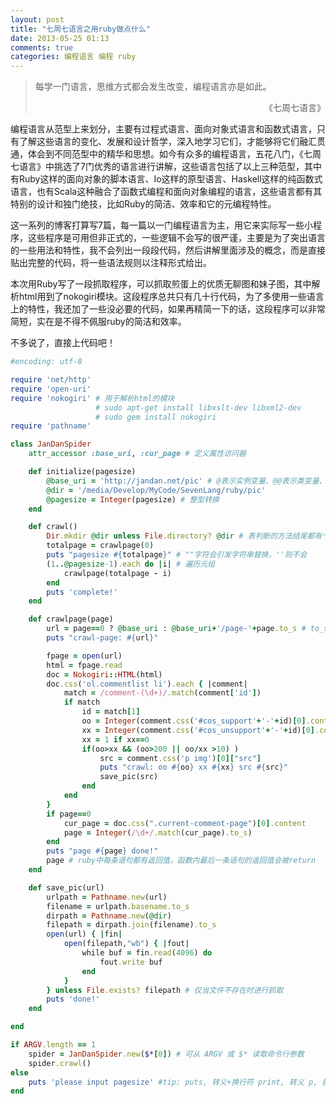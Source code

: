 ```yaml
---
layout: post
title: "七周七语言之用ruby做点什么"
date: 2013-05-25 01:13
comments: true
categories: 编程语言 编程 ruby
---
```


> 每学一门语言，思维方式都会发生改变，编程语言亦是如此。
> <div style="text-align:right;">《七周七语言》</div>

编程语言从范型上来划分，主要有过程式语言、面向对象式语言和函数式语言，只有了解这些语言的变化、发展和设计哲学，深入地学习它们，才能够将它们融汇贯通，体会到不同范型中的精华和思想。如今有众多的编程语言，五花八门，《七周七语言》中挑选了7门优秀的语言进行讲解，这些语言包括了以上三种范型，其中有Ruby这样的面向对象的脚本语言、Io这样的原型语言、Haskell这样的纯函数式语言，也有Scala这种融合了函数式编程和面向对象编程的语言，这些语言都有其特别的设计和独门绝技，比如Ruby的简洁、效率和它的元编程特性。

这一系列的博客打算写7篇，每一篇以一门编程语言为主，用它来实际写一些小程序，这些程序是可用但非正式的，一些逻辑不会写的很严谨，主要是为了突出语言的一些用法和特性，我不会列出一段段代码，然后讲解里面涉及的概念，而是直接贴出完整的代码，将一些语法规则以注释形式给出。

本次用Ruby写了一段抓取程序，可以抓取煎蛋上的优质无聊图和妹子图，其中解析html用到了nokogiri模块。这段程序总共只有几十行代码，为了多使用一些语言上的特性，我还加了一些没必要的代码，如果再精简一下的话，这段程序可以非常简短，实在是不得不佩服ruby的简洁和效率。

不多说了，直接上代码吧！

``` ruby
#encoding: utf-8

require 'net/http'
require 'open-uri'
require 'nokogiri' # 用于解析html的模块
                   # sudo apt-get install libxslt-dev libxml2-dev 
                   # sudo gem install nokogiri
require 'pathname'

class JanDanSpider
    attr_accessor :base_uri, :cur_page # 定义属性访问器

    def initialize(pagesize)
        @base_uri = 'http://jandan.net/pic' # @表示实例变量、@@表示类变量、$表示局部变量
        @dir = '/media/Develop/MyCode/SevenLang/ruby/pic'
        @pagesize = Integer(pagesize) # 整型转换
    end

    def crawl()
        Dir.mkdir @dir unless File.directory? @dir # 表判断的方法结尾都有个?
        totalpage = crawlpage(0)
        puts "pagesize #{totalpage}" # ""字符会引发字符串替换，''则不会
        (1..@pagesize-1).each do |i| # 遍历元组
            crawlpage(totalpage - i)
        end
        puts 'complete!'
    end

    def crawlpage(page)
        url = page==0 ? @base_uri : @base_uri+'/page-'+page.to_s # to_s是必要的
        puts "crawl-page: #{url}"

        fpage = open(url)
        html = fpage.read
        doc = Nokogiri::HTML(html)
        doc.css('ol.commentlist li').each { |comment|
            match = /comment-(\d+)/.match(comment['id'])
            if match
                id = match[1]
                oo = Integer(comment.css('#cos_support'+'-'+id)[0].content);
                xx = Integer(comment.css('#cos_unsupport'+'-'+id)[0].content);
                xx = 1 if xx==0
                if(oo>xx && (oo>200 || oo/xx >10) )
                    src = comment.css('p img')[0]["src"]
                    puts "crawl: oo #{oo} xx #{xx} src #{src}"
                    save_pic(src)
                end
            end
        }
        if page==0
            cur_page = doc.css(".current-comment-page")[0].content
            page = Integer(/\d+/.match(cur_page).to_s)
        end
        puts "page #{page} done!"
        page # ruby中每条语句都有返回值，函数内最后一条语句的返回值会被return
    end

    def save_pic(url)
        urlpath = Pathname.new(url)
        filename = urlpath.basename.to_s
        dirpath = Pathname.new(@dir)
        filepath = dirpath.join(filename).to_s
        open(url) { |fin|
            open(filepath,"wb") { |fout|
                while buf = fin.read(4096) do
                    fout.write buf
                end
            }
        } unless File.exists? filepath # 仅当文件不存在时进行抓取
        puts 'done!'
    end

end

if ARGV.length == 1
    spider = JanDanSpider.new($*[0]) # 可从 ARGV 或 $* 读取命令行参数
    spider.crawl()
else
    puts 'please input pagesize' #tip: puts, 转义+换行符 print, 转义 p, 换行
end

```
